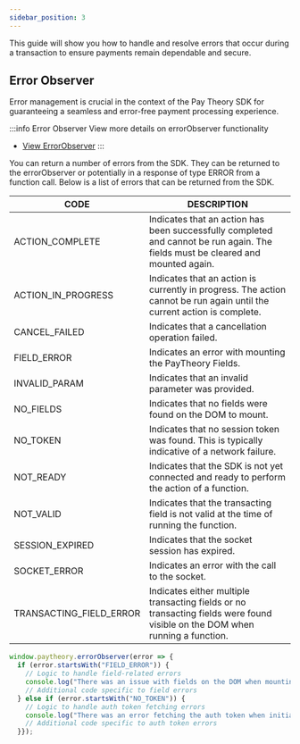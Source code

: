 ```yaml
---
sidebar_position: 3
---
```


This guide will show you how to handle and resolve errors that occur during a transaction to ensure payments remain dependable and secure. 


## Error Observer

Error management is crucial in the context of the Pay Theory SDK for guaranteeing a seamless and error-free payment processing experience. 

:::info Error Observer
View more details on errorObserver functionality
*  <a href= "../../../tutorial-extras/WEB/EVENT_LISTENERS#errorobserver" class="button button--primary button--md">View ErrorObserver</a>
:::

You can return a number of errors from the SDK. They can be returned to the errorObserver or potentially in a response of type ERROR from a function call.
Below is a list of errors that can be returned from the SDK.

|CODE                          |DESCRIPTION                                                               |
--------------------------------|-------------------------------------------------------------------------------|
| ACTION_COMPLETE         | Indicates that an action has been successfully completed and cannot be run again. The fields must be cleared and mounted again. |
| ACTION_IN_PROGRESS      | Indicates that an action is currently in progress. The action cannot be run again until the current action is complete.         |
| CANCEL_FAILED           | Indicates that a cancellation operation failed.                                                                                 |
| FIELD_ERROR             | Indicates an error with mounting the PayTheory Fields.                                                                          |
| INVALID_PARAM           | Indicates that an invalid parameter was provided.                                                                               |
| NO_FIELDS               | Indicates that no fields were found on the DOM to mount.                                                                        |
| NO_TOKEN                | Indicates that no session token was found. This is typically indicative of a network failure.                                   |
| NOT_READY               | Indicates that the SDK is not yet connected and ready to perform the action of a function.                                      |
| NOT_VALID               | Indicates that the transacting field is not valid at the time of running the function.                                          |
| SESSION_EXPIRED         | Indicates that the socket session has expired.                                                                                  |
| SOCKET_ERROR            | Indicates an error with the call to the socket.                                                                                 |
| TRANSACTING_FIELD_ERROR | Indicates either multiple transacting fields or no transacting fields were found visible on the DOM when running a function.    |

```jsx
window.paytheory.errorObserver(error => {
  if (error.startsWith("FIELD_ERROR")) {
    // Logic to handle field-related errors
    console.log("There was an issue with fields on the DOM when mounting.");
    // Additional code specific to field errors
  } else if (error.startsWith("NO_TOKEN")) {
    // Logic to handle auth token fetching errors
    console.log("There was an error fetching the auth token when initializing the SDK.");
    // Additional code specific to auth token errors
  }});

```
